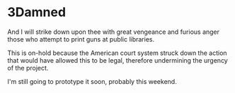 # 3Damned
And I will strike down upon thee with great vengeance and furious anger those who attempt to print guns at public libraries.

This is on-hold because the American court system struck down the action that would have allowed this to be legal, therefore undermining the urgency of the project.

I'm still going to prototype it soon, probably this weekend.
